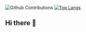 ![Github Contributions](https://github-readme-streak-stats.herokuapp.com/?user=Joao-rangel) [![Top Langs](https://github-readme-stats.vercel.app/api/top-langs/?username=Joao-rangel&layout=compact)](https://github.com/anuraghazra/github-readme-stats)

## Hi there 👋

